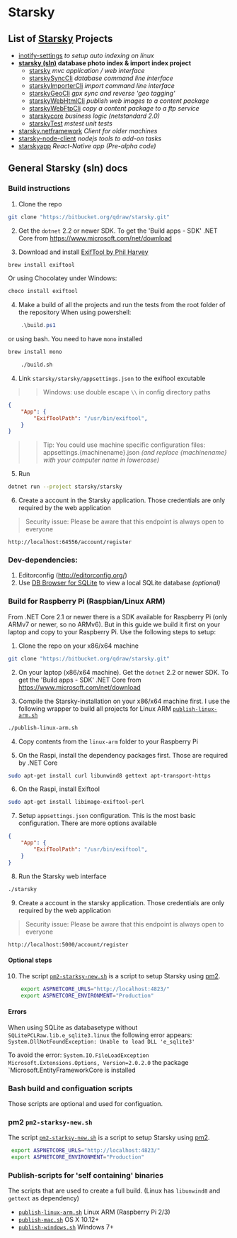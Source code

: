 # Starsky
## List of [Starsky](../readme.md) Projects
 * [inotify-settings](../inotify-settings/readme.md) _to setup auto indexing on linux_
 * __[starsky (sln)](../starsky/readme.md) database photo index & import index project__
    * [starsky](../starsky/starsky/readme.md)  _mvc application / web interface_
    * [starskySyncCli](../starsky/starskysynccli/readme.md)  _database command line interface_
    * [starskyImporterCli](../starsky/starskyimportercli/readme.md)  _import command line interface_
    * [starskyGeoCli](../starsky/starskygeocli/readme.md)  _gpx sync and reverse 'geo tagging'_
    * [starskyWebHtmlCli](../starsky/starskywebhtmlcli/readme.md)  _publish web images to a content package_
    * [starskyWebFtpCli](../starsky/starskywebftpcli/readme.md)  _copy a content package to a ftp service_
    * [starskycore](../starsky/starskycore/readme.md) _business logic (netstandard 2.0)_
    * [starskyTest](../starsky/starskytest/readme.md)  _mstest unit tests_
 * [starsky.netframework](../starsky.netframework/readme.md) _Client for older machines_
 * [starsky-node-client](../starsky-node-client/readme.md) _nodejs tools to add-on tasks_
 * [starskyapp](../starskyapp/readme.md) _React-Native app (Pre-alpha code)_

## General Starsky (sln) docs


### Build instructions

1.  Clone the repo

```sh
git clone "https://bitbucket.org/qdraw/starsky.git"
```

2.  Get the `dotnet` 2.2 or newer SDK. To get the 'Build apps - SDK' .NET Core from https://www.microsoft.com/net/download

3.  Download and install [ExifTool by Phil Harvey](https://www.sno.phy.queensu.ca/~phil/exiftool/)

```sh
brew install exiftool
```

Or using Chocolatey under Windows:

```cmd
choco install exiftool
```   

4. Make a build of all the projects and run the tests
from the root folder of the repository
When using powershell:

```powershell
    .\build.ps1
```

or using bash. You need to have `mono` installed

```sh
brew install mono
```

```sh
    ./build.sh
```

4.  Link `starsky/starsky/appsettings.json` to the exiftool excutable
>>   Windows: use double escape `\\` in config directory paths

```json
{
    "App": {
        "ExifToolPath": "/usr/bin/exiftool",
    }
}   
```
>>   Tip: You could use machine specific configuration files: appsettings.{machinename}.json _(and replace {machinename} with your computer name in lowercase)_


5.  Run
```sh
dotnet run --project starsky/starsky
```

6.  Create a account in the Starsky application. Those credentials are only required by the web application
> Security issue: Please be aware that this endpoint is always open to everyone

```
http://localhost:64556/account/register
```

### Dev-dependencies:
1.  Editorconfig (http://editorconfig.org/)
2.  Use [DB Browser for SQLite](https://sqlitebrowser.org/) to view a local SQLite database _(optional)_


### Build for Raspberry Pi (Raspbian/Linux ARM)
From .NET Core 2.1 or newer there is a SDK available for Raspberry Pi (only ARMv7 or newer, so no ARMv6).
But in this guide we build it first on your laptop and copy to your Raspberry Pi. Use the following steps to setup:

1.  Clone the repo on your x86/x64 machine

```sh
git clone "https://bitbucket.org/qdraw/starsky.git"
```

2.  On your laptop (x86/x64 machine). Get the `dotnet` 2.2 or newer SDK. To get the 'Build apps - SDK' .NET Core from https://www.microsoft.com/net/download

3.  Compile the Starsky-installation on your x86/x64 machine first. I use the following wrapper to build all projects for Linux ARM [`publish-linux-arm.sh`](publish-linux-arm.sh)

```sh
./publish-linux-arm.sh
```

4.  Copy contents from the `linux-arm` folder to your Raspberry Pi

5.  On the Raspi, install the dependency packages first. Those are required by .NET Core

```sh
sudo apt-get install curl libunwind8 gettext apt-transport-https
```

6.  On the Raspi, install Exiftool

```sh
sudo apt-get install libimage-exiftool-perl
```

7.  Setup `appsettings.json` configuration. This is the most basic configuration. There are more options available

```json
{
    "App": {
        "ExifToolPath": "/usr/bin/exiftool",
    }
}   
```

8.  Run the Starsky web interface

```sh
./starsky
```

9.  Create a account in the starsky application. Those credentials are only required by the web application
> Security issue: Please be aware that this endpoint is always open to everyone

```
http://localhost:5000/account/register
```

#### Optional steps  
10.  The script [`pm2-starksy-new.sh`](starsky/pm2-starksy-new.sh) is a script to setup Starsky using [pm2](http://pm2.keymetrics.io/).

```sh
    export ASPNETCORE_URLS="http://localhost:4823/"
    export ASPNETCORE_ENVIRONMENT="Production"
```

#### Errors
When using SQLite as databasetype without `SQLitePCLRaw.lib.e_sqlite3.linux` the following error appears:
`System.DllNotFoundException: Unable to load DLL 'e_sqlite3'`

To avoid the error: `System.IO.FileLoadException` `Microsoft.Extensions.Options, Version=2.0.2.0` the package `Microsoft.EntityFrameworkCore is installed


### Bash build and configuation scripts

Those scripts are optional and used for configuation.

### pm2 `pm2-starksy-new.sh`
The script [`pm2-starksy-new.sh`](starsky/pm2-starksy-new.sh) is a script to setup Starsky using [pm2](http://pm2.keymetrics.io/).
```sh
 export ASPNETCORE_URLS="http://localhost:4823/"
 export ASPNETCORE_ENVIRONMENT="Production"
```

### Publish-scripts for 'self containing' binaries

The scripts that are used to create a full build. (Linux has `libunwind8` and `gettext` as dependency)
  - [`publish-linux-arm.sh`](publish-linux-arm.sh) Linux ARM (Raspberry Pi 2/3)
  - [`publish-mac.sh`](publish-mac.sh) OS X 10.12+
  - [`publish-windows.sh`](publish-windows.sh) Windows 7+
